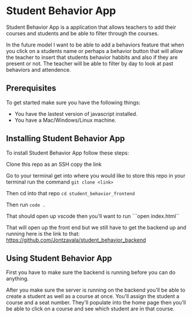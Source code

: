 # Student Behavior App

Student Behavior App is a application that allows teachers to add their courses and students and be able to filter through the courses.

In the future model I want to be able to add a behaviors feature that when you click on a students name or perhaps a behavior button that will allow the teacher to insert that students behavior habbits and also if they are present or not. The teacher will be able to filter by day to look at past behaviors and attendence.

## Prerequisites

To get started make sure you have the following things:

* You have the lastest version of javascript installed.
* You have a Mac/Windows/Linux machine.

## Installing Student Behavior App

To install Student Behavior App follow these steps:

Clone this repo as an SSH copy the link

Go to your terminal get into where you would like to store this repo in your terminal run the command ```git clone <link>```

Then cd into that repo ```cd student_behavior_frontend```

Then run ```code .```

That should open up vscode then you'll want to run ```open index.html``

That will open up the front end but we still have to get the backend up and running here is the link to that:
https://github.com/Jontzavala/student_behavior_backend

## Using Student Behavior App

First you have to make sure the backend is running before you can do anything.

After you make sure the server is running on the backend you'll be able to create a student as well as a course at once. You'll assign the student a course and a seat number.
They'll populate into the home page then you'll be able to click on a course and see which student are in that course.